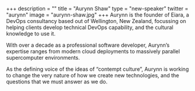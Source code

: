 +++
description = ""
title = "Aurynn Shaw"
type = "new-speaker"
twitter = "aurynn"
image = "aurynn-shaw.jpg"
+++
Aurynn is the founder of Eiara, a DevOps consultancy based out of Wellington, New Zealand, focussing on helping clients develop technical DevOps capability, and the cultural knowledge to use it.

With over a decade as a professional software developer, Aurynn’s expertise ranges from modern cloud deployments to massively parallel supercomputer environments.

As the defining voice of the ideas of “contempt culture”, Aurynn is working to change the very nature of how we create new technologies, and the questions that we must answer as we do.